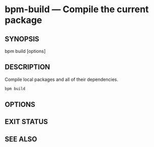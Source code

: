 # bpm-build — Compile the current package

## SYNOPSIS

bpm build [options]

## DESCRIPTION

Compile local packages and all of their dependencies.

```bash
bpm build
```

## OPTIONS

## EXIT STATUS

## SEE ALSO
